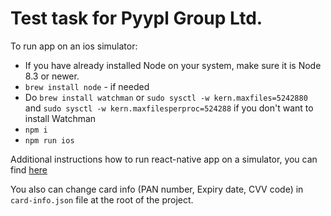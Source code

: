 # Test task for Pyypl Group Ltd.

To run app on an ios simulator:
- If you have already installed Node on your system, make sure it is Node 8.3 or newer.
- `brew install node` - if needed
- Do `brew install watchman` or `sudo sysctl -w kern.maxfiles=5242880` and `sudo sysctl -w kern.maxfilesperproc=524288` if you don't want to install Watchman
- `npm i`
- `npm run ios`

Additional instructions how to run react-native app on a simulator, you can find [here](https://facebook.github.io/react-native/docs/0.56/getting-started)

You also can change card info (PAN number, Expiry date, CVV code) in `card-info.json` file at the root of the project.